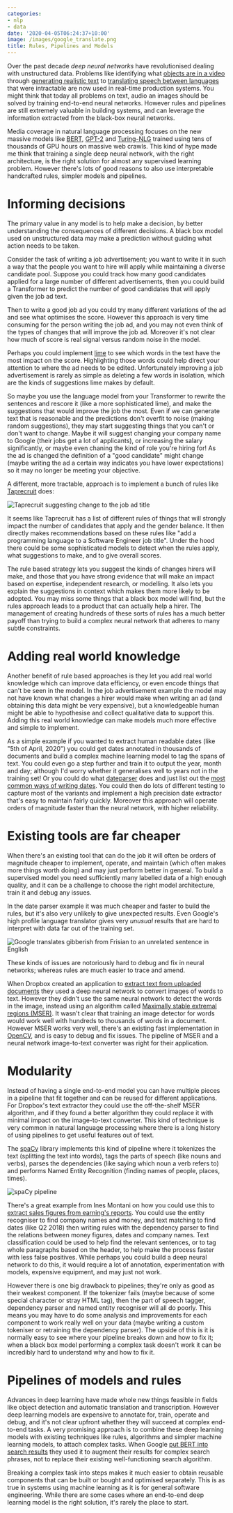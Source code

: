 ```yaml
---
categories:
- nlp
- data
date: '2020-04-05T06:24:37+10:00'
image: /images/google_translate.png
title: Rules, Pipelines and Models
---
```


Over the past decade *deep neural networks* have revolutionised dealing with unstructured data.
Problems like identifying what [objects are in a video](https://pjreddie.com/darknet/yolo/) through [generating realistic text](https://transformer.huggingface.co/) to [translating speech between languages](https://ai.googleblog.com/2019/05/introducing-translatotron-end-to-end.html) that were intractable are now used in real-time production systems.
You might think that today all problems on text, audio an images should be solved by training end-to-end neural networks.
However rules and pipelines are still extremely valuable in building systems, and can leverage the information extracted from the black-box neural networks.

Media coverage in natural language processing focuses on the new massive models like [BERT](https://github.com/google-research/bert), [GPT-2](https://openai.com/blog/better-language-models/) and [Turing-NLG](https://www.microsoft.com/en-us/research/blog/turing-nlg-a-17-billion-parameter-language-model-by-microsoft/) trained using tens of thousands of GPU hours on massive web crawls.
This kind of hype made me think that training a single deep neural network, with the right architecture, is the right solution for almost any supervised learning problem.
However there's lots of good reasons to also use interpretable handcrafted rules, simpler models and pipelines.

# Informing decisions

The primary value in any model is to help make a decision, by better understanding the consequences of different decisions.
A black box model used on unstructured data may make a prediction without guiding what action needs to be taken.

Consider the task of writing a job advertisement; you want to write it in such a way that the people you want to hire will apply while maintaining a diverse candidate pool.
Suppose you could track how many good candidates applied for a large number of different advertisements, then you could build a Transformer to predict the number of good candidates that will apply given the job ad text.

Then to write a good job ad you could try many different variations of the ad and see what optimises the score.
However this approach is very time consuming for the person writing the job ad, and you may not even think of the types of changes that will improve the job ad.
Moreover it's not clear how much of score is real signal versus random noise in the model.

Perhaps you could implement [lime](https://github.com/marcotcr/lime) to see which words in the text have the most impact on the score.
Highlighting those words could help direct your attention to where the ad needs to be edited.
Unfortunately improving a job advertisement is rarely as simple as deleting a few words in isolation, which are the kinds of suggestions lime makes by default.

So maybe you use the language model from your Transformer to rewrite the sentences and rescore it (like a more sophisticated lime), and make the suggestions that would improve the job the most.
Even if we can generate text that is reasonable and the predictions don't overfit to noise (making random suggestions), they may start suggesting things that you can't or don't want to change.
Maybe it will suggest changing your company name to Google (their jobs get a lot of applicants), or increasing the salary significantly, or maybe even chaning the kind of role you're hiring for!
As the ad is changed the definition of a "good candidate" might change (maybe writing the ad a certain way indicates you have lower expectations) so it may no longer be meeting your objective.

A different, more tractable, approach is to implement a bunch of rules like [Taprecruit](https://taprecruit.co/smart-editor/) does:


![Taprecruit suggesting change to the job ad title](/images/taprecruit.png)

It seems like Taprecruit has a list of different rules of things that will strongly impact the number of candidates that apply and the gender balance.
It then directly makes recommendations based on these rules like "add a programming language to a Software Engineer job title".
Under the hood there could be some sophisticated models to detect when the rules apply, what suggestions to make, and to give overall scores.

The rule based strategy lets you suggest the kinds of changes hirers will make, and those that you have strong evidence that will make an impact based on expertise, independent research, or modelling.
It also lets you explain the suggestions in context which makes them more likely to be adopted.
You may miss some things that a black box model will find, but the rules approach leads to a product that can actually help a hirer.
The management of creating hundreds of these sorts of rules has a much better payoff than trying to build a complex neural network that adheres to many subtle constraints.



# Adding real world knowledge

Another benefit of rule based approaches is they let you add real world knowledge which can improve data efficiency, or even encode things that can't be seen in the model.
In the job advertisement example the model may not have known what changes a hirer would make when writing an ad (and obtaining this data might be very expensive), but a knowledgeable human might be able to hypothesise and collect qualitative data to support this.
Adding this real world knowledge can make models much more effective and simple to implement.

As a simple example if you wanted to extract human readable dates (like "5th of April, 2020") you could get dates annotated in thousands of documents and build a complex machine learning model to tag the spans of text.
You could even go a step further and train it to output the year, month and day; although I'd worry whether it generalises well to years not in the training set!
Or you could do what [dateparser](https://dateparser.readthedocs.io/en/latest/) does and just list out the [most common ways of writing dates](https://github.com/scrapinghub/dateparser/blob/master/dateparser/data/date_translation_data/en.py).
You could then do lots of different testing to capture most of the variants and implement a high precision date extractor that's easy to maintain fairly quickly.
Moreover this approach will operate orders of magnitude faster than the neural network, with higher reliability.

# Existing tools are far cheaper

When there's an existing tool that can do the job it will often be orders of magnitude cheaper to implement, operate, and maintain (which often makes more things worth doing) and may just perform better in general.
To build a supervised model you need sufficiently many labelled data of a high enough quality, and it can be a challenge to choose the right model architecture, train it and debug any issues.

In the date parser example it was much cheaper and faster to build the rules, but it's also very unlikely to give unexpected results.
Even Google's high profile language translator gives very *unusual* results that are hard to interpret with data far out of the training set.

![Google translates gibberish from Frisian to an unrelated sentence in English](/images/google_translate.png)

These kinds of issues are notoriously hard to debug and fix in neural networks; whereas rules are much easier to trace and amend.

When Dropbox created an application to [extract text from uploaded documents](https://dropbox.tech/machine-learning/creating-a-modern-ocr-pipeline-using-computer-vision-and-deep-learning) they used a deep neural network to convert images of words to text.
However they didn't use the same neural network to detect the words in the image, instead using an algorithm called [Maximally stable extremal regions (MSER)](https://en.wikipedia.org/wiki/Maximally_stable_extremal_regions).
It wasn't clear that training an image detector for words would work well with hundreds to thousands of words in a document.
However MSER works very well, there's an existing fast implementation in [OpenCV](https://opencv.org/), and is easy to debug and fix issues.
The pipeline of MSER and a neural network image-to-text converter was right for their application.

# Modularity

Instead of having a single end-to-end model you can have multiple pieces in a pipeline that fit together and can be reused for different applications.
For Dropbox's text extractor they could use the off-the-shelf MSER algorithm, and if they found a better algorithm they could replace it with minimal impact on the image-to-text converter.
This kind of technique is very common in natural language processing where there is a long history of using pipelines to get useful features out of text.

The [spaCy](https://spacy.io/) library implements this kind of pipeline where it tokenizes the text (splitting the text into words), tags the parts of speech (like nouns and verbs), parses the dependencies (like saying which noun a verb refers to) and performs Named Entity Recognition (finding names of people, places, times).

![spaCy pipeline](/images/spacy_pipeline.svg)

There's a great example from Ines Montani on how you could use this to [extract sales figures from earning's reports](https://support.prodi.gy/t/fact-extraction-for-earnings-news/1023/2).
You could use the entity recogniser to find company names and money, and text matching to find dates (like Q2 2018) then writing rules with the dependency parser to find the relations between money figures, dates and company names.
Text classification could be used to help find the relevant sentences, or to tag whole paragraphs based on the header, to help make the process faster with less false positives.
While perhaps you could build a deep neural network to do this, it would require a lot of annotation, experimentation with models, expensive equipment, and may just not work.

However there is one big drawback to pipelines; they're only as good as their weakest component.
If the tokenizer fails (maybe because of some special character or stray HTML tag), then the part of speech tagger, dependency parser and named entity recogniser will all do poorly.
This means you may have to do some analysis and improvements for each component to work really well on your data (maybe writing a custom tokeniser or retraining the dependency parser).
The upside of this is it is normally easy to see where your pipeline breaks down and how to fix it; when a black box model performing a complex task doesn't work it can be incredibly hard to understand why and how to fix it.


# Pipelines of models and rules

Advances in deep learning have made whole new things feasible in fields like object detection and automatic translation and transcription.
However deep learning models are expensive to annotate for, train, operate and debug, and it's not clear upfront whether they will succeed at complex end-to-end tasks.
A very promising approach is to combine these deep learning models with existing techniques like rules, algorithms and simpler machine learning models, to attach complex tasks.
When Google [put BERT into search results](https://www.blog.google/products/search/search-language-understanding-bert/) they used it to augment their results for complex search phrases, not to replace their existing well-functioning search algorithm.

Breaking a complex task into steps makes it much easier to obtain reusable components that can be built or bought and optimised separately.
This is as true in systems using machine learning as it is for general software engineering.
While there are some cases where an end-to-end deep learning model is the right solution, it's rarely the place to start.